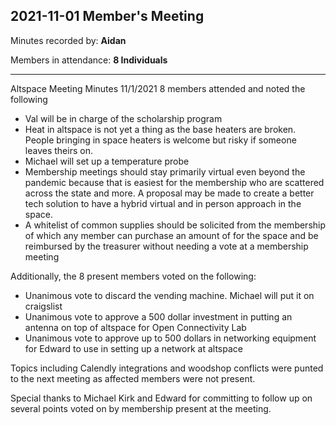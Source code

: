 ## 2021-11-01 Member's Meeting

Minutes recorded by: **Aidan**

Members in attendance: **8 Individuals**

---

Altspace Meeting Minutes 11/1/2021 
8 members attended and noted the following
- Val will be in charge of the scholarship program
- Heat in altspace is not yet a thing as the base heaters are broken. People bringing in space heaters is welcome but risky if someone leaves theirs on.
- Michael will set up a temperature probe
- Membership meetings should stay primarily virtual even beyond the pandemic because that is easiest for the membership who are scattered across the state and more. A proposal may be made to create a better tech solution to have a hybrid virtual and in person approach in the space. 
- A whitelist of common supplies should be solicited from the membership of which any member can purchase an amount of for the space and be reimbursed by the treasurer without needing a vote at a membership meeting

Additionally, the 8 present members voted on the following:
- Unanimous vote to discard the vending machine. Michael will put it on craigslist
- Unanimous vote to approve a 500 dollar investment in putting an antenna on top of altspace for Open Connectivity Lab
- Unanimous vote to approve up to 500 dollars in networking equipment for Edward to use in setting up a network at altspace

Topics including Calendly integrations and woodshop conflicts were punted to the next meeting as affected members were not present.

Special thanks to Michael Kirk and Edward for committing to follow up on several points voted on by membership present at the meeting.
